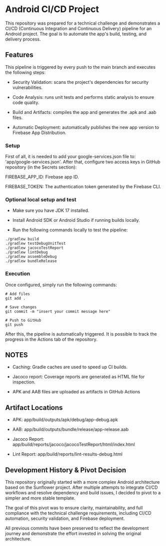 # Android CI/CD Project
This repository was prepared for a technical challenge and demonstrates a CI/CD (Continuous Integration and Continuous Delivery) pipeline for an Android project. The goal is to automate the app's build, testing, and delivery process.

## Features
This pipeline is triggered by every push to the main branch and executes the following steps:

- Security Validation: scans the project's dependencies for security vulnerabilities.

- Code Analysis: runs unit tests and performs static analysis to ensure code quality.

- Build and Artifacts: compiles the app and generates the .apk and .aab files.

- Automatic Deployment: automatically publishes the new app version to Firebase App Distribution.

### Setup
First of all, it is needed to add your google-services.json file to:
'app/google-services.json'. 
After that, configure two access keys in GitHub repository (in the Secrets section):

FIREBASE_APP_ID: Firebase app ID.

FIREBASE_TOKEN: The authentication token generated by the Firebase CLI.

### Optional local setup and test
- Make sure you have JDK 17 installed.

- Install Android SDK or Android Studio if running builds locally.

- Run the following commands locally to test the pipeline:
```
./gradlew build
./gradlew testDebugUnitTest
./gradlew jacocoTestReport
./gradlew lintDebug
./gradlew assembleDebug
./gradlew bundleRelease
```

### Execution
Once configured, simply run the following commands:
```
# Add files
git add .

# Save changes
git commit -m "insert your commit message here"

# Push to GitHub
git push
```
After this, the pipeline is automatically triggered. It is possible to track the progress in the Actions tab of the repository.

## NOTES

- Caching: Gradle caches are used to speed up CI builds.

- Jacoco report: Coverage reports are generated as HTML file for inspection.

- APK and AAB files are uploaded as artifacts in GitHub Actions

## Artifact Locations

- APK: app/build/outputs/apk/debug/app-debug.apk

- AAB: app/build/outputs/bundle/release/app-release.aab

- Jacoco Report: app/build/reports/jacoco/jacocoTestReport/html/index.html

- Lint Report: app/build/reports/lint-results-debug.html

## Development History & Pivot Decision

This repository originally started with a more complex Android architecture based on the Sunflower project. After multiple attempts to integrate CI/CD workflows and resolve dependency and build issues, I decided to pivot to a simpler and more stable template.

The goal of this pivot was to ensure clarity, maintainability, and full compliance with the technical challenge requirements, including CI/CD automation, security validation, and Firebase deployment.

All previous commits have been preserved to reflect the development journey and demonstrate the effort invested in solving the original architecture.
